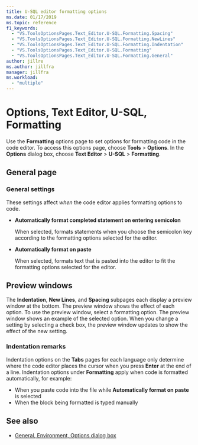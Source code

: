 ```yaml
---
title: U-SQL editor formatting options
ms.date: 01/17/2019
ms.topic: reference
f1_keywords:
  - "VS.ToolsOptionsPages.Text_Editor.U-SQL.Formatting.Spacing"
  - "VS.ToolsOptionsPages.Text_Editor.U-SQL.Formatting.NewLines"
  - "VS.ToolsOptionsPages.Text_Editor.U-SQL.Formatting.Indentation"
  - "VS.ToolsOptionsPages.Text_Editor.U-SQL.Formatting"
  - "VS.ToolsOptionsPages.Text_Editor.U-SQL.Formatting.General"
author: jillre
ms.author: jillfra
manager: jillfra
ms.workload:
  - "multiple"
---
```

# Options, Text Editor, U-SQL, Formatting

Use the **Formatting** options page to set options for formatting code in the code editor. To access this options page, choose **Tools** > **Options**. In the **Options** dialog box, choose **Text Editor** > **U-SQL** > **Formatting**.

## General page

### General settings

These settings affect *when* the code editor applies formatting options to code.

- **Automatically format completed statement on entering semicolon**

   When selected, formats statements when you choose the semicolon key according to the formatting options selected for the editor.

- **Automatically format on paste**

   When selected, formats text that is pasted into the editor to fit the formatting options selected for the editor.

## Preview windows

The **Indentation**, **New Lines**, and **Spacing** subpages each display a preview window at the bottom. The preview window shows the effect of each option. To use the preview window, select a formatting option. The preview window shows an example of the selected option. When you change a setting by selecting a check box, the preview window updates to show the effect of the new setting.

### Indentation remarks

Indentation options on the **Tabs** pages for each language only determine where the code editor places the cursor when you press **Enter** at the end of a line. Indentation options under **Formatting** apply when code is formatted automatically, for example:

- When you paste code into the file while **Automatically format on paste** is selected
- When the block being formatted is typed manually

## See also

- [General, Environment, Options dialog box](../../ide/reference/general-environment-options-dialog-box.md)